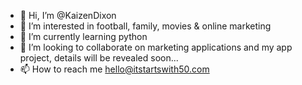 - 👋 Hi, I’m @KaizenDixon
- 👀 I’m interested in football, family, movies & online marketing
- 🌱 I’m currently learning python
- 💞️ I’m looking to collaborate on marketing applications and my app project, details will be revealed soon...
- 📫 How to reach me hello@itstartswith50.com

<!---
KaizenDixon/KaizenDixon is a ✨ special ✨ repository because its `README.md` (this file) appears on your GitHub profile.
You can click the Preview link to take a look at your changes.
--->
